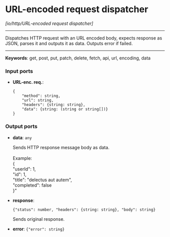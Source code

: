 # URL-encoded request dispatcher

_[io/http/URL-encoded request dispatcher]_

---

Dispatches HTTP request with an URL encoded body, expects response as JSON, parses it and outputs it as data. Outputs error if failed.<br>

---

__Keywords__: get, post, put, patch, delete, fetch, api, url, encoding, data

### Input ports

* __URL-enc. req.__: 
    ```
    {
        "method": string,
        "url": string,
        "headers": {string: string},
        "data": {string: (string or string[])}
    }
    ```

### Output ports

* __data__: ` any `

    Sends HTTP response message body as data.<br>
    <br>
    Example:<br>
    {<br>
      "userId": 1, <br>
      "id": 1, <br>
      "title": "delectus aut autem",  <br>
      "completed": false<br>
    }"<br>


* __response__: 
    ```
    {"status": number, "headers": {string: string}, "body": string}
    ```

    Sends original response.<br>


* __error__: ` {"error": string} `

